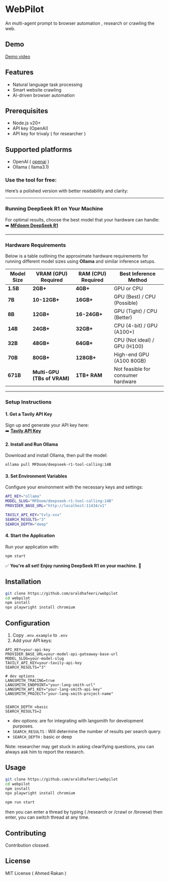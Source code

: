 # WebPilot

An multi-agent prompt to browser automation , research or crawling the web.

## Demo

<a href="https://www.youtube.com/embed/iS45GgGmSZA?si=P_QXYnswkKbRJ5qI"> Demo video </a>

## Features

- Natural language task processing
- Smart website crawling
- AI-driven browser automation

## Prerequisites

- Node.js v20+
- API key (OpenAI)
- API key for trivaly ( for researcher )

## Supported platforms

- OpenAI ( <a href="openai.com" >openai</a> )
- Ollama ( llama3.1)

### Use the tool for free:

Here’s a polished version with better readability and clarity:

---

### **Running DeepSeek R1 on Your Machine**

For optimal results, choose the best model that your hardware can handle:  
➡️ **[MFdoom DeepSeek R1](https://ollama.com/MFDoom/deepseek-r1-tool-calling)**

---

### **Hardware Requirements**

Below is a table outlining the approximate hardware requirements for running different model sizes using **Ollama** and similar inference setups.

| Model Size | VRAM (GPU) Required         | RAM (CPU) Required | Best Inference Method              |
| ---------- | --------------------------- | ------------------ | ---------------------------------- |
| **1.5B**   | **2GB+**                    | **4GB+**           | GPU or CPU                         |
| **7B**     | **10-12GB+**                | **16GB+**          | GPU (Best) / CPU (Possible)        |
| **8B**     | **12GB+**                   | **16-24GB+**       | GPU (Tight) / CPU (Better)         |
| **14B**    | **24GB+**                   | **32GB+**          | CPU (4-bit) / GPU (A100+)          |
| **32B**    | **48GB+**                   | **64GB+**          | CPU (Not ideal) / GPU (H100)       |
| **70B**    | **80GB+**                   | **128GB+**         | High-end GPU (A100 80GB)           |
| **671B**   | **Multi-GPU (TBs of VRAM)** | **1TB+ RAM**       | Not feasible for consumer hardware |

---

### **Setup Instructions**

#### **1. Get a Tavily API Key**

Sign up and generate your API key here:  
➡️ **[Tavily API Key](https://app.tavily.com/home)**

#### **2. Install and Run Ollama**

Download and install Ollama, then pull the model:

```sh
ollama pull MFDoom/deepseek-r1-tool-calling:14B
```

#### **3. Set Environment Variables**

Configure your environment with the necessary keys and settings:

```sh
API_KEY="ollama"
MODEL_SLUG="MFDoom/deepseek-r1-tool-calling:14B"
PROVIDER_BASE_URL="http://localhost:11434/v1"

TAVILY_API_KEY="tvly-xxx"
SEARCH_RESULTS="3"
SEARCH_DEPTH="deep"
```

#### **4. Start the Application**

Run your application with:

```sh
npm start
```

✅ **You're all set! Enjoy running DeepSeek R1 on your machine.** 🚀

## Installation

```bash
git clone https://github.com/araldhafeeri/webpilot
cd webpilot
npm install
npx playwright install chromium
```

## Configuration

1. Copy `.env.example` to `.env`
2. Add your API keys:

```env
API_KEY=your-api-key
PROVIDER_BASE_URL=your-model-api-gateaway-base-url
MODEL_SLUG=your-model-slug
TAVILY_API_KEY=your-tavily-api-key
SEARCH_RESULTS="3"

# dev options
LANGSMITH_TRACING=true
LANGSMITH_ENDPOINT="your-lang-smith-url"
LANGSMITH_API_KEY="your-lang-smith-api-key"
LANGSMITH_PROJECT="your-lang-smith-project-name"


SEARCH_DEPTH =basic
SEARCH_RESULTS=2
```

- dev options: are for integrating with langsmith for development purposes.
- `SEARCH_RESULTS` : Will determine the number of results per search query.
- `SEARCH_DEPTH` : basic or deep

Note: researcher may get stuck in asking clearifying questions, you can always ask him to report the research.

## Usage

```bash
git clone https://github.com/araldhafeeri/webpilot
cd webpilot
npm install
npx playwright install chromium
```

```bash
npm run start
```

then you can enter a thread by typing ( /research or /crawl or /browse) then enter, you can switch thread at any time.

## Contributing

Contribution clossed.

## License

MIT License ( Ahmed Rakan )
